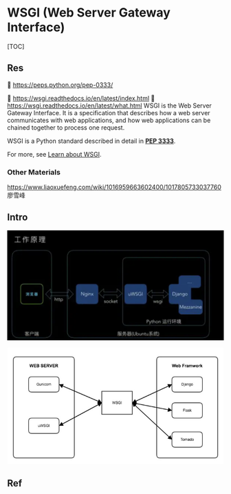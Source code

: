 # WSGI (Web Server Gateway Interface)

[TOC]



## Res
📂 https://peps.python.org/pep-0333/

📂 https://wsgi.readthedocs.io/en/latest/index.html
📂 https://wsgi.readthedocs.io/en/latest/what.html
WSGI is the Web Server Gateway Interface. It is a specification that describes how a web server communicates with web applications, and how web applications can be chained together to process one request.

WSGI is a Python standard described in detail in [**PEP 3333**](https://www.python.org/dev/peps/pep-3333).

For more, see [Learn about WSGI](https://wsgi.readthedocs.io/en/latest/learn.html).


### Other Materials
https://www.liaoxuefeng.com/wiki/1016959663602400/1017805733037760
廖雪峰




## Intro

![微信截图_20201030124531.png](../../../../../../Assets/Pics/微信截图_20201030124531-7980117.png)

![wsgi.jpg](../../../../../../Assets/Pics/wsgi-7980130.jpg)



## Ref
[WSGI 是什么，看完一定懂]: https://foofish.net/python-wsgi.html

[What Is WSGI (Web Server Gateway Interface)]: https://www.liquidweb.com/kb/what-is-wsgi/#:~:text=WSGI%20stands%20for%20%22Web%20Server,Python%20web%20application%20or%20framework

[WSGI Servers]: https://www.fullstackpython.com/wsgi-servers.html